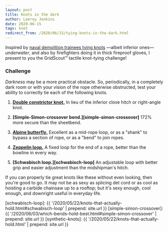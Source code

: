 ```yaml
---
layout: post
title: Knots in the dark
author: Leeroy Jenkins
date: 2020-06-15
tags: knot
redirect_from: /2020/06/15/tying-knots-in-the-dark.html
---
```


Inspired by [naval demolition trainees tying knots][underwater-test] —albeit
inferior ones— _underwater_, and also by firefighters doing it in thick fireproof
gloves, I present to you the GridScout™ tactile knot-tying challenge!


### Challenge

_Darkness_ may be a more practical obstacle. So, periodically, in a completely
dark room or with your vision of the rope otherwise obstructed, test your
ability to correctly tie each of the following knots.

1. **[Double constrictor knot.][double-constrictor]**
In lieu of the inferior clove hitch or right-angle knot.

2. **[Simple-Simon-crossover bend.][simple-simon-crossover]**
172% more secure than the sheetbend.

3. **[Alpine butterfly.][butterfly-loop]**
Excellent as a mid-rope loop, or as a "shank" to bypass a section of rope, or
as a "bend" to join ropes.

4. **[Zeppelin loop.][zeppelin-loop]**
A fixed loop for the end of a rope, better than the bowline in every way.

5. **[Schwabisch loop.][schwabisch-loop]**
An adjustable loop with better grip and easier adjustment than the midshipman's
hitch.

If you can properly tie great knots like these without even looking, then
you're good to go. It may not be as sexy as splicing det cord or as cool as
hoisting a carbide chainsaw up to a rooftop; but it's sexy enough, cool enough,
and downright useful in everyday life.


[schwabisch-loop]:        {{ '/2020/05/22/knots-that-actually-hold.html#schwabisch-loop'     | prepend: site.url }}
[simple-simon-crossover]: {{ '/2020/06/03/which-bends-hold-best.html#simple-simon-crossover' | prepend: site.url }}
[synthetic-knots]:        {{ '/2020/05/22/knots-that-actually-hold.html'                     | prepend: site.url }}

[butterfly-loop]:       https://www.netknots.com/rope_knots/butterfly-knot
[double-constrictor]:   https://captnmike.com/2011/10/15/double-constrictor/
[underwater-test]:      https://www.itstactical.com/skillcom/knots/how-to-tie-knots-like-a-navy-seal-underwater/
[zeppelin-loop]:        https://notableknotindex.webs.com/zeppelinloop.html
